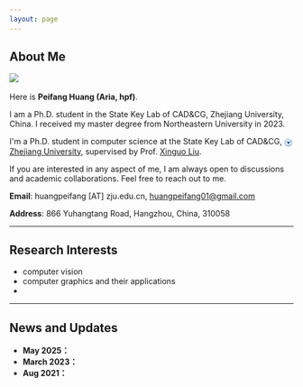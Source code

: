 ```yaml
---
layout: page
---
```


## About Me

<img src="huangpeifang.jpg" class="floatpic">


Here is **Peifang Huang (Aria, hpf)**.<br>

I am a Ph.D. student in the State Key Lab of CAD&CG, Zhejiang University, China. I received my master degree from Northeastern University in 2023.<br>

I'm a Ph.D. student in computer science at the State Key Lab of CAD&CG, 
<img src="images/zju.png" alt="icon" style="height: 1em; vertical-align: middle;"> [Zhejiang University](https://www.zju.edu.cn/english/), 
supervised by Prof. [Xinguo Liu](https://person.zju.edu.cn/en/xgliu).<br>



If you are interested in any aspect of me, I am always open to discussions and academic collaborations. Feel free to reach out to me.<br> 

**Email**: huangpeifang [AT] zju.edu.cn, huangpeifang01@gmail.com<br> 

**Address**: 866 Yuhangtang Road, Hangzhou, China, 310058<br>


---

## Research Interests

- computer vision
- computer graphics and their applications
- 

---

## News and Updates

- **May 2025：**
- **March 2023：**
- **Aug 2021：**

<br>

